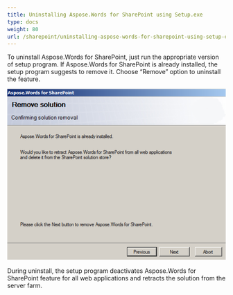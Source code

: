 ```yaml
---
title: Uninstalling Aspose.Words for SharePoint using Setup.exe
type: docs
weight: 80
url: /sharepoint/uninstalling-aspose-words-for-sharepoint-using-setup-exe/
---
```


To uninstall Aspose.Words for SharePoint, just run the appropriate version of setup program. If Aspose.Words for SharePoint is already installed, the setup program suggests to remove it. Choose “Remove” option to uninstall the feature.



![todo:image_alt_text](uninstalling-aspose-words-for-sharepoint-using-setup-exe_1.png)

During uninstall, the setup program deactivates Aspose.Words for SharePoint feature for all web applications and retracts the solution from the server farm.
